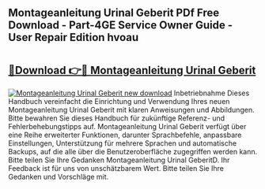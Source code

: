 ## Montageanleitung Urinal Geberit PDf Free Download - Part-4GE Service Owner Guide - User Repair Edition hvoau

# <h2><a href="http://df6yer.blite.top/?on=Montageanleitung+Urinal+Geberit">🔗Download 👉🔴 Montageanleitung Urinal Geberit</a></h2>

[![Montageanleitung Urinal Geberit new download](https://i.imgur.com/lujVjoI.png)](http://df6yer.blite.top/?on=Montageanleitung+Urinal+Geberit)
Inbetriebnahme Dieses Handbuch vereinfacht die Einrichtung und Verwendung Ihres neuen Montageanleitung Urinal Geberit mit klaren Anweisungen und Abbildungen. Bitte bewahren Sie dieses Handbuch für zukünftige Referenz- und Fehlerbehebungstipps auf. Montageanleitung Urinal Geberit verfügt über eine Reihe erweiterter Funktionen, darunter Sprachbefehle, anpassbare Einstellungen, Unterstützung für mehrere Sprachen und automatische Backups, auf die alle über die Benutzeroberfläche zugegriffen werden kann. Bitte teilen Sie Ihre Gedanken Montageanleitung Urinal GeberitD. Ihr Feedback ist für uns von unschätzbarem Wert. Bitte teilen Sie Ihre Gedanken und Vorschläge mit.
